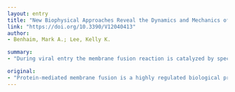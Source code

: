 ```yaml
---
layout: entry
title: "New Biophysical Approaches Reveal the Dynamics and Mechanics of Type I Viral Fusion Machinery and Their Interplay with Membranes"
link: "https://doi.org/10.3390/V12040413"
author:
- Benhaim, Mark A.; Lee, Kelly K.

summary:
- "During viral entry the membrane fusion reaction is catalyzed by specialized protein machinery on the viral surface. These viral fusion proteins undergo a series of dramatic structural changes. The structural and dynamic nature of these conformational changes have long-eluded characterization. Recent advances in structural and biophysical methodologies have enabled researchers to directly observe viral fuzze proteins as they carry out their functions. Here we review the structure and function of type I virus fusion protein."

original:
- "Protein-mediated membrane fusion is a highly regulated biological process essential for cellular and organismal functions and infection by enveloped viruses. During viral entry the membrane fusion reaction is catalyzed by specialized protein machinery on the viral surface. These viral fusion proteins undergo a series of dramatic structural changes during membrane fusion where they engage, remodel, and ultimately fuse with the host membrane. The structural and dynamic nature of these conformational changes and their impact on the membranes have long-eluded characterization. Recent advances in structural and biophysical methodologies have enabled researchers to directly observe viral fusion proteins as they carry out their functions during membrane fusion. Here we review the structure and function of type I viral fusion proteins and mechanisms of protein-mediated membrane fusion. We highlight how recent technological advances and new biophysical approaches are providing unprecedented new insight into the membrane fusion reaction."
---
```


